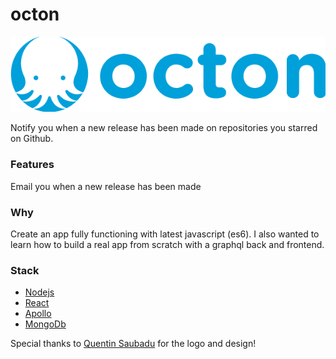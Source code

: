 # octon

<p align="center">
  <img src="logo.png" alt="Octon logo">
</p>

Notify you when a new release has been made on repositories you starred on Github.

### Features

Email you when a new release has been made

### Why

Create an app fully functioning with latest javascript (es6).
I also wanted to learn how to build a real app from scratch with a graphql back and frontend.

### Stack

- [Nodejs](https://nodejs.org)
- [React](https://facebook.github.io/react)
- [Apollo](http://www.apollostack.com)
- [MongoDb](https://www.mongodb.com/)

Special thanks to [Quentin Saubadu](https://www.facebook.com/quentinsaubadu) for the logo and design!
